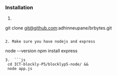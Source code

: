 

### Installation

1.   ```sh
   git clone git@github.com:adhinneupane/brbytes.git
   ```
    
2. Make sure you have nodejs and express
   ```
   node --version
   npm install express 
   ```
3.  ```js
    cd ICT-blockly-P5/blocklyp5-node/ &&
    node app.js
   ```
